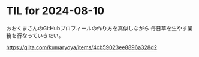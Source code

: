 # TIL for 2024-08-10

おおくまさんのGitHubプロフィールの作り方を真似しながら
毎日草を生やす業務を行なっていきたい。

https://qiita.com/kumaryoya/items/4cb59023ee8896a328d2

